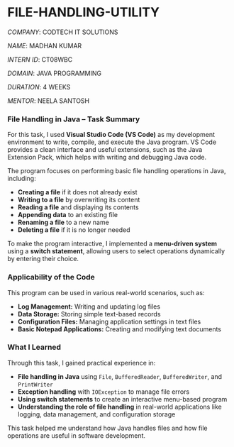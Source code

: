 # FILE-HANDLING-UTILITY

*COMPANY*: CODTECH IT SOLUTIONS

*NAME*: MADHAN KUMAR 

*INTERN ID*: CT08WBC

*DOMAIN*: JAVA PROGRAMMING

*DURATION*: 4 WEEKS

*MENTOR*: NEELA SANTOSH

### File Handling in Java – Task Summary  

For this task, I used **Visual Studio Code (VS Code)** as my development environment to write, compile, and execute the Java program. VS Code provides a clean interface and useful extensions, such as the Java Extension Pack, which helps with writing and debugging Java code.  

The program focuses on performing basic file handling operations in Java, including:  
- **Creating a file** if it does not already exist  
- **Writing to a file** by overwriting its content  
- **Reading a file** and displaying its contents  
- **Appending data** to an existing file  
- **Renaming a file** to a new name  
- **Deleting a file** if it is no longer needed  

To make the program interactive, I implemented a **menu-driven system** using a **switch statement**, allowing users to select operations dynamically by entering their choice.  

### Applicability of the Code  
This program can be used in various real-world scenarios, such as:  
- **Log Management:** Writing and updating log files  
- **Data Storage:** Storing simple text-based records  
- **Configuration Files:** Managing application settings in text files  
- **Basic Notepad Applications:** Creating and modifying text documents  

### What I Learned  
Through this task, I gained practical experience in:  
- **File handling in Java** using `File`, `BufferedReader`, `BufferedWriter`, and `PrintWriter`  
- **Exception handling** with `IOException` to manage file errors  
- **Using switch statements** to create an interactive menu-based program  
- **Understanding the role of file handling** in real-world applications like logging, data management, and configuration storage  

This task helped me understand how Java handles files and how file operations are useful in software development.
